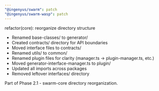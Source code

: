 ```yaml
---
"@ingenyus/swarm": patch
"@ingenyus/swarm-wasp": patch
---
```


refactor(core): reorganize directory structure

- Renamed base-classes/ to generator/
- Created contracts/ directory for API boundaries
- Moved interface files to contracts/
- Renamed utils/ to common/
- Renamed plugin files for clarity (manager.ts -> plugin-manager.ts, etc.)
- Moved generator-interface-manager.ts to plugin/
- Updated all imports across packages
- Removed leftover interfaces/ directory

Part of Phase 2.1 - swarm-core directory reorganization.
